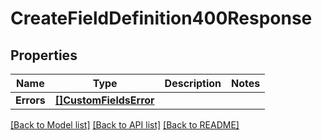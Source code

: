 # CreateFieldDefinition400Response

## Properties

Name | Type | Description | Notes
------------ | ------------- | ------------- | -------------
**Errors** | [**[]CustomFieldsError**](CustomFieldsError.md) |  |

[[Back to Model list]](../README.md#documentation-for-models) [[Back to API list]](../README.md#documentation-for-api-endpoints) [[Back to README]](../README.md)


